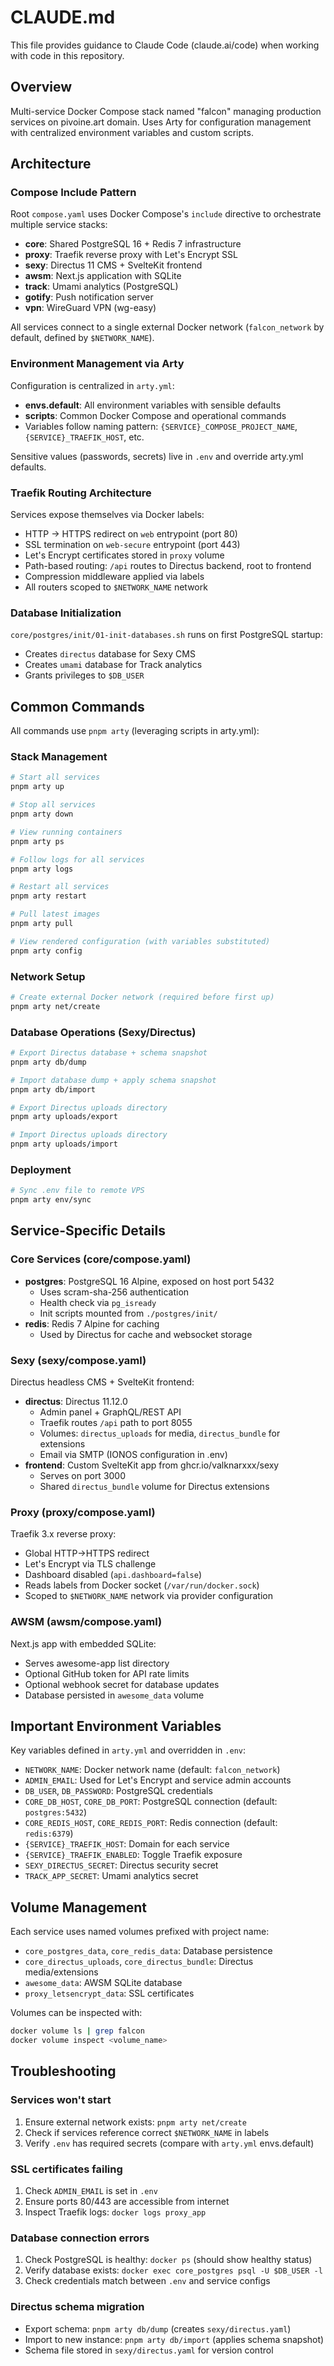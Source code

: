 # CLAUDE.md

This file provides guidance to Claude Code (claude.ai/code) when working with code in this repository.

## Overview

Multi-service Docker Compose stack named "falcon" managing production services on pivoine.art domain. Uses Arty for configuration management with centralized environment variables and custom scripts.

## Architecture

### Compose Include Pattern
Root `compose.yaml` uses Docker Compose's `include` directive to orchestrate multiple service stacks:
- **core**: Shared PostgreSQL 16 + Redis 7 infrastructure
- **proxy**: Traefik reverse proxy with Let's Encrypt SSL
- **sexy**: Directus 11 CMS + SvelteKit frontend
- **awsm**: Next.js application with SQLite
- **track**: Umami analytics (PostgreSQL)
- **gotify**: Push notification server
- **vpn**: WireGuard VPN (wg-easy)

All services connect to a single external Docker network (`falcon_network` by default, defined by `$NETWORK_NAME`).

### Environment Management via Arty
Configuration is centralized in `arty.yml`:
- **envs.default**: All environment variables with sensible defaults
- **scripts**: Common Docker Compose and operational commands
- Variables follow naming pattern: `{SERVICE}_COMPOSE_PROJECT_NAME`, `{SERVICE}_TRAEFIK_HOST`, etc.

Sensitive values (passwords, secrets) live in `.env` and override arty.yml defaults.

### Traefik Routing Architecture
Services expose themselves via Docker labels:
- HTTP → HTTPS redirect on `web` entrypoint (port 80)
- SSL termination on `web-secure` entrypoint (port 443)
- Let's Encrypt certificates stored in `proxy` volume
- Path-based routing: `/api` routes to Directus backend, root to frontend
- Compression middleware applied via labels
- All routers scoped to `$NETWORK_NAME` network

### Database Initialization
`core/postgres/init/01-init-databases.sh` runs on first PostgreSQL startup:
- Creates `directus` database for Sexy CMS
- Creates `umami` database for Track analytics
- Grants privileges to `$DB_USER`

## Common Commands

All commands use `pnpm arty` (leveraging scripts in arty.yml):

### Stack Management
```bash
# Start all services
pnpm arty up

# Stop all services
pnpm arty down

# View running containers
pnpm arty ps

# Follow logs for all services
pnpm arty logs

# Restart all services
pnpm arty restart

# Pull latest images
pnpm arty pull

# View rendered configuration (with variables substituted)
pnpm arty config
```

### Network Setup
```bash
# Create external Docker network (required before first up)
pnpm arty net/create
```

### Database Operations (Sexy/Directus)
```bash
# Export Directus database + schema snapshot
pnpm arty db/dump

# Import database dump + apply schema snapshot
pnpm arty db/import

# Export Directus uploads directory
pnpm arty uploads/export

# Import Directus uploads directory
pnpm arty uploads/import
```

### Deployment
```bash
# Sync .env file to remote VPS
pnpm arty env/sync
```

## Service-Specific Details

### Core Services (core/compose.yaml)
- **postgres**: PostgreSQL 16 Alpine, exposed on host port 5432
  - Uses scram-sha-256 authentication
  - Health check via `pg_isready`
  - Init scripts mounted from `./postgres/init/`
- **redis**: Redis 7 Alpine for caching
  - Used by Directus for cache and websocket storage

### Sexy (sexy/compose.yaml)
Directus headless CMS + SvelteKit frontend:
- **directus**: Directus 11.12.0
  - Admin panel + GraphQL/REST API
  - Traefik routes `/api` path to port 8055
  - Volumes: `directus_uploads` for media, `directus_bundle` for extensions
  - Email via SMTP (IONOS configuration in .env)
- **frontend**: Custom SvelteKit app from ghcr.io/valknarxxx/sexy
  - Serves on port 3000
  - Shared `directus_bundle` volume for Directus extensions

### Proxy (proxy/compose.yaml)
Traefik 3.x reverse proxy:
- Global HTTP→HTTPS redirect
- Let's Encrypt via TLS challenge
- Dashboard disabled (`api.dashboard=false`)
- Reads labels from Docker socket (`/var/run/docker.sock`)
- Scoped to `$NETWORK_NAME` network via provider configuration

### AWSM (awsm/compose.yaml)
Next.js app with embedded SQLite:
- Serves awesome-app list directory
- Optional GitHub token for API rate limits
- Optional webhook secret for database updates
- Database persisted in `awesome_data` volume

## Important Environment Variables

Key variables defined in `arty.yml` and overridden in `.env`:
- `NETWORK_NAME`: Docker network name (default: `falcon_network`)
- `ADMIN_EMAIL`: Used for Let's Encrypt and service admin accounts
- `DB_USER`, `DB_PASSWORD`: PostgreSQL credentials
- `CORE_DB_HOST`, `CORE_DB_PORT`: PostgreSQL connection (default: `postgres:5432`)
- `CORE_REDIS_HOST`, `CORE_REDIS_PORT`: Redis connection (default: `redis:6379`)
- `{SERVICE}_TRAEFIK_HOST`: Domain for each service
- `{SERVICE}_TRAEFIK_ENABLED`: Toggle Traefik exposure
- `SEXY_DIRECTUS_SECRET`: Directus security secret
- `TRACK_APP_SECRET`: Umami analytics secret

## Volume Management

Each service uses named volumes prefixed with project name:
- `core_postgres_data`, `core_redis_data`: Database persistence
- `core_directus_uploads`, `core_directus_bundle`: Directus media/extensions
- `awesome_data`: AWSM SQLite database
- `proxy_letsencrypt_data`: SSL certificates

Volumes can be inspected with:
```bash
docker volume ls | grep falcon
docker volume inspect <volume_name>
```

## Troubleshooting

### Services won't start
1. Ensure external network exists: `pnpm arty net/create`
2. Check if services reference correct `$NETWORK_NAME` in labels
3. Verify `.env` has required secrets (compare with `arty.yml` envs.default)

### SSL certificates failing
1. Check `ADMIN_EMAIL` is set in `.env`
2. Ensure ports 80/443 are accessible from internet
3. Inspect Traefik logs: `docker logs proxy_app`

### Database connection errors
1. Check PostgreSQL is healthy: `docker ps` (should show healthy status)
2. Verify database exists: `docker exec core_postgres psql -U $DB_USER -l`
3. Check credentials match between `.env` and service configs

### Directus schema migration
- Export schema: `pnpm arty db/dump` (creates `sexy/directus.yaml`)
- Import to new instance: `pnpm arty db/import` (applies schema snapshot)
- Schema file stored in `sexy/directus.yaml` for version control
